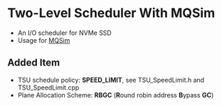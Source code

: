 # Two-Level Scheduler With MQSim

- An I/O scheduler for NVMe SSD   
- Usage for [MQSim](https://github.com/CMU-SAFARI/MQSim)

## Added Item   

- TSU schedule policy: **SPEED_LIMIT**, see TSU_SpeedLimit.h and TSU_SpeedLimit.cpp   
- Plane Allocation Scheme: **RBGC** (**R**ound robin address **B**ypass **__GC__**)   